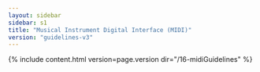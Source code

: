 ```yaml
---
layout: sidebar
sidebar: s1
title: "Musical Instrument Digital Interface (MIDI)"
version: "guidelines-v3"
---
```

{% include content.html version=page.version dir="/16-midiGuidelines" %}